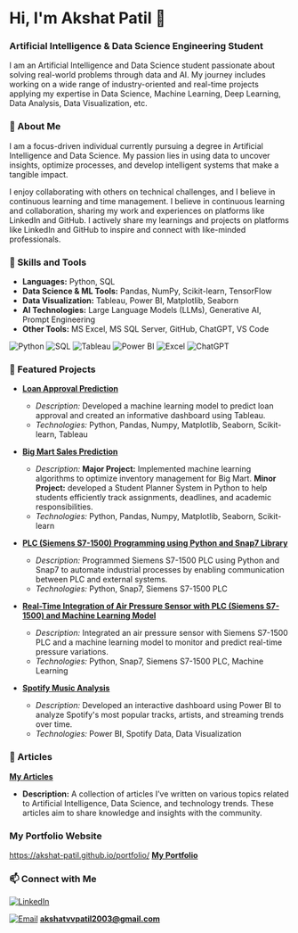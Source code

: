 # Hi, I'm Akshat Patil 👋
### Artificial Intelligence & Data Science Engineering Student
I am an Artificial Intelligence and Data Science student passionate about solving real-world problems through data and AI. My journey includes working on a wide range of industry-oriented and real-time projects applying my expertise in Data Science, Machine Learning, Deep Learning, Data Analysis, Data Visualization, etc.

### 🌟 About Me
I am a focus-driven individual currently pursuing a degree in Artificial Intelligence and Data Science. My passion lies in using data to uncover insights, optimize processes, and develop intelligent systems that make a tangible impact.

I enjoy collaborating with others on technical challenges, and I believe in continuous learning and time management. I believe in continuous learning and collaboration, sharing my work and experiences on platforms like LinkedIn and GitHub.
I actively share my learnings and projects on platforms like LinkedIn and GitHub to inspire and connect with like-minded professionals.

### 🚀 Skills and Tools

- **Languages:** Python, SQL
- **Data Science & ML Tools:** Pandas, NumPy, Scikit-learn, TensorFlow
- **Data Visualization:** Tableau, Power BI, Matplotlib, Seaborn
- **AI Technologies:** Large Language Models (LLMs), Generative AI, Prompt Engineering
- **Other Tools:** MS Excel, MS SQL Server, GitHub, ChatGPT, VS Code

![Python](https://img.shields.io/badge/Python-3776AB?style=for-the-badge&logo=python&logoColor=white)
![SQL](https://img.shields.io/badge/SQL-4479A1?style=for-the-badge&logo=postgresql&logoColor=white)
![Tableau](https://img.shields.io/badge/Tableau-E97627?style=for-the-badge&logo=tableau&logoColor=white)
![Power BI](https://img.shields.io/badge/Power%20BI-F2C811?style=for-the-badge&logo=powerbi&logoColor=white)
![Excel](https://img.shields.io/badge/Microsoft%20Excel-217346?style=for-the-badge&logo=microsoftexcel&logoColor=white)
![ChatGPT](https://img.shields.io/badge/ChatGPT-412991?style=for-the-badge&logo=openai&logoColor=white)

### 📂 Featured Projects
  
- **[Loan Approval Prediction](https://github.com/akshat-patil/Technokraft-Internship)**  
  - *Description:* Developed a machine learning model to predict loan approval and created an informative dashboard using Tableau.
  - *Technologies:* Python, Pandas, Numpy, Matplotlib, Seaborn, Scikit-learn, Tableau

- **[Big Mart Sales Prediction](https://github.com/akshat-patil/Academor-Internship)**  
  - *Description:* 
**Major Project:** Implemented machine learning algorithms to optimize inventory management for Big Mart.
**Minor Project:** developed a Student Planner System in Python to help students efficiently track assignments, deadlines, and academic responsibilities.
  - *Technologies:* Python, Pandas, Numpy, Matplotlib, Seaborn, Scikit-learn

- **[PLC (Siemens S7-1500) Programming using Python and Snap7 Library](https://github.com/akshat-patil/TDK-Internship)**  
  - *Description:* Programmed Siemens S7-1500 PLC using Python and Snap7 to automate industrial processes by enabling communication between PLC and external systems.
  - *Technologies:* Python, Snap7, Siemens S7-1500 PLC

- **[Real-Time Integration of Air Pressure Sensor with PLC (Siemens S7-1500) and Machine Learning Model](https://github.com/akshat-patil/TDK-Internship)**  
  - *Description:* Integrated an air pressure sensor with Siemens S7-1500 PLC and a machine learning model to monitor and predict real-time pressure variations.
  - *Technologies:* Python, Snap7, Siemens S7-1500 PLC, Machine Learning
 
- **[Spotify Music Analysis](https://github.com/akshat-patil/Spotify-Music-Analysis)**  
  - *Description:* Developed an interactive dashboard using Power BI to analyze Spotify's most popular tracks, artists, and streaming trends over time.
  - *Technologies:* Power BI, Spotify Data, Data Visualization 

### 📝 Articles

**[My Articles](https://github.com/akshat-patil/Articles)**
- **Description:** A collection of articles I’ve written on various topics related to Artificial Intelligence, Data Science, and technology trends. These articles aim to share knowledge and insights with the community.

### My Portfolio Website

https://akshat-patil.github.io/portfolio/
**[My Portfolio](https://akshat-patil.github.io/portfolio/)**

### 📫 Connect with Me

[![LinkedIn](https://img.shields.io/badge/LinkedIn-0077B5?style=for-the-badge&logo=linkedin&logoColor=white)](https://www.linkedin.com/in/akshat-patil-468564283/)

[![Email](https://img.shields.io/badge/Email-D14836?style=for-the-badge&logo=gmail&logoColor=white)](mailto:akshatvvpatil2003@gmail.com) **akshatvvpatil2003@gmail.com**


